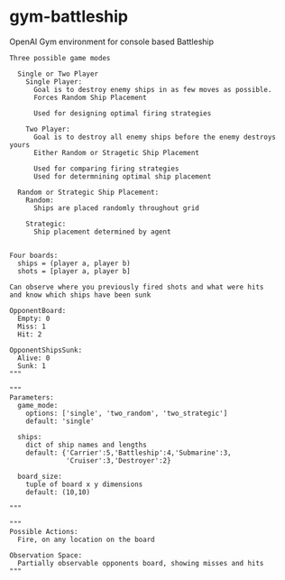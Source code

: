 # gym-battleship
OpenAI Gym environment for console based Battleship


    Three possible game modes
    
      Single or Two Player
        Single Player:
          Goal is to destroy enemy ships in as few moves as possible.
          Forces Random Ship Placement
          
          Used for designing optimal firing strategies 
          
        Two Player:
          Goal is to destroy all enemy ships before the enemy destroys yours
          Either Random or Stragetic Ship Placement
          
          Used for comparing firing strategies
          Used for determnining optimal ship placement
          
      Random or Strategic Ship Placement:
        Random:
          Ships are placed randomly throughout grid
          
        Strategic:
          Ship placement determined by agent


    Four boards:
      ships = (player a, player b)
      shots = [player a, player b]
    
    Can observe where you previously fired shots and what were hits
    and know which ships have been sunk
    
    OpponentBoard:
      Empty: 0
      Miss: 1
      Hit: 2
    
    OpponentShipsSunk:
      Alive: 0
      Sunk: 1
    """
    
    """
    Parameters:
      game_mode:
        options: ['single', 'two_random', 'two_strategic']
        default: 'single'
        
      ships:
        dict of ship names and lengths
        default: {'Carrier':5,'Battleship':4,'Submarine':3,
                  'Cruiser':3,'Destroyer':2}
        
      board_size:
        tuple of board x y dimensions
        default: (10,10)
        
    """
    
    """
    Possible Actions:
      Fire, on any location on the board
      
    Observation Space:
      Partially observable opponents board, showing misses and hits
    """

